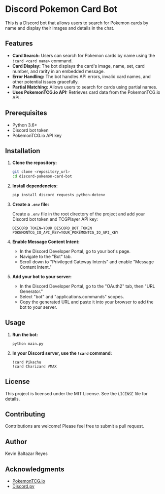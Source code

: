 # Discord Pokemon Card Bot

This is a Discord bot that allows users to search for Pokemon cards by name and display their images and details in the chat.

## Features

* **Card Search:** Users can search for Pokemon cards by name using the `!card <card name>` command.
* **Card Display:** The bot displays the card's image, name, set, card number, and rarity in an embedded message.
* **Error Handling:** The bot handles API errors, invalid card names, and other potential issues gracefully.
* **Partial Matching:** Allows users to search for cards using partial names.
* **Uses PokemonTCG.io API:** Retrieves card data from the PokemonTCG.io API.

## Prerequisites

* Python 3.6+
* Discord bot token
* PokemonTCG.io API key

## Installation

1.  **Clone the repository:**

    ```bash
    git clone <repository_url>
    cd discord-pokemon-card-bot
    ```

2.  **Install dependencies:**

    ```bash
    pip install discord requests python-dotenv
    ```

3.  **Create a `.env` file:**

    Create a `.env` file in the root directory of the project and add your Discord bot token and TCGPlayer API key:

    ```
    DISCORD_TOKEN=YOUR_DISCORD_BOT_TOKEN
    POKEMONTCG_IO_API_KEY=YOUR_POKEMONTCG_IO_API_KEY
    ```

4.  **Enable Message Content Intent:**

    * In the Discord Developer Portal, go to your bot's page.
    * Navigate to the "Bot" tab.
    * Scroll down to "Privileged Gateway Intents" and enable "Message Content Intent."

5.  **Add your bot to your server:**

    * In the Discord Developer Portal, go to the "OAuth2" tab, then "URL Generator."
    * Select "bot" and "applications.commands" scopes.
    * Copy the generated URL and paste it into your browser to add the bot to your server.

## Usage

1.  **Run the bot:**

    ```bash
    python main.py
    ```

2.  **In your Discord server, use the `!card` command:**

    ```
    !card Pikachu
    !card Charizard VMAX
    ```

## License

This project is licensed under the MIT License. See the `LICENSE` file for details.

## Contributing

Contributions are welcome! Please feel free to submit a pull request.

## Author

Kevin Baltazar Reyes

## Acknowledgments

* [PokemonTCG.io](https://pokemontcg.io/)
* [Discord.py](https://discordpy.readthedocs.io/en/stable/)